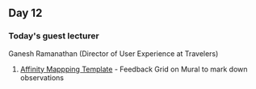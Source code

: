 ## Day 12 

### Today's guest lecturer 
Ganesh Ramanathan (Director of User Experience at Travelers) 

1. [Affinity Mappping Template](https://app.mural.co/t/ganeshramanathan4845/m/ganeshramanathan4845/1645757264161/4f97753f300337b141d0b2586ffaa7546a089638?sender=ganyabhai8608) - Feedback Grid on Mural to mark down observations
